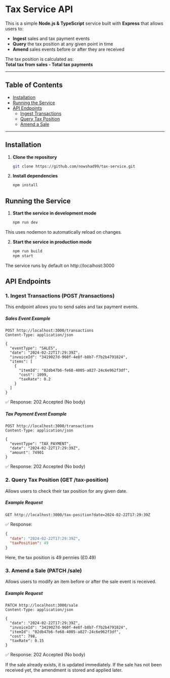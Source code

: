 # **Tax Service API**

This is a simple **Node.js & TypeScript** service built with **Express** that allows users to:

- **Ingest** sales and tax payment events
- **Query** the tax position at any given point in time
- **Amend** sales events before or after they are received

The tax position is calculated as:  
**Total tax from sales - Total tax payments**

---

## **Table of Contents**

- [Installation](#installation)
- [Running the Service](#running-the-service)
- [API Endpoints](#api-endpoints)
  - [Ingest Transactions](#1-ingest-transactions-post-transactions)
  - [Query Tax Position](#2-query-tax-position-get-tax-position)
  - [Amend a Sale](#3-amend-a-sale-patch-sale)

---

## **Installation**

1. **Clone the repository**
   ```sh
   git clone https://github.com/nowshad99/tax-service.git
   ```

2. **Install dependencies**
    ```sh
    npm install
    ```

## **Running the Service**

1. **Start the service in development mode**
    ```sh
    npm run dev
    ```
This uses nodemon to automatically reload on changes.

2. **Start the service in production mode**
    ```sh
    npm run build
    npm start
    ```
The service runs by default on http://localhost:3000

## API Endpoints

### 1. **Ingest Transactions (POST /transactions)**
This endpoint allows you to send sales and tax payment events.

##### Sales Event Example
```http
POST http://localhost:3000/transactions
Content-Type: application/json

{
  "eventType": "SALES",
  "date": "2024-02-22T17:29:39Z",
  "invoiceId": "3419027d-960f-4e8f-b8b7-f7b2b4791824",
  "items": [
    {
      "itemId": "02db47b6-fe68-4005-a827-24c6e962f3df",
      "cost": 1099,
      "taxRate": 0.2
    }
  ]
}
```
✅ Response: 202 Accepted (No body)

##### Tax Payment Event Example
```http
POST http://localhost:3000/transactions
Content-Type: application/json

{
  "eventType": "TAX_PAYMENT",
  "date": "2024-02-22T17:29:39Z",
  "amount": 74901
}
```
✅ Response: 202 Accepted (No body)

### 2. Query Tax Position (GET /tax-position)
Allows users to check their tax position for any given date.

##### Example Request
```http
GET http://localhost:3000/tax-position?date=2024-02-22T17:29:39Z
```

✅ Response:
```json
{
  "date": "2024-02-22T17:29:39Z",
  "taxPosition": 49
}
```
Here, the tax position is 49 pennies (£0.49)

### 3. Amend a Sale (PATCH /sale)
Allows users to modify an item before or after the sale event is received.

##### Example Request
```http
PATCH http://localhost:3000/sale
Content-Type: application/json

{
  "date": "2024-02-22T17:29:39Z",
  "invoiceId": "3419027d-960f-4e8f-b8b7-f7b2b4791824",
  "itemId": "02db47b6-fe68-4005-a827-24c6e962f3df",
  "cost": 798,
  "taxRate": 0.15
}
```
✅ Response: 202 Accepted (No body)

If the sale already exists, it is updated immediately. If the sale has not been received yet, the amendment is stored and applied later.